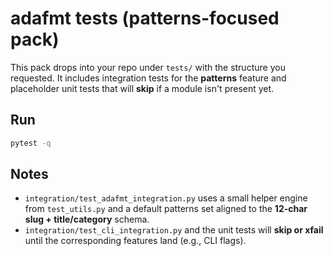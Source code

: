 # adafmt tests (patterns-focused pack)

This pack drops into your repo under `tests/` with the structure you requested.
It includes integration tests for the **patterns** feature and placeholder unit
tests that will **skip** if a module isn't present yet.

## Run

```bash
pytest -q
```

## Notes
- `integration/test_adafmt_integration.py` uses a small helper engine from `test_utils.py`
  and a default patterns set aligned to the **12-char slug + title/category** schema.
- `integration/test_cli_integration.py` and the unit tests will **skip or xfail**
  until the corresponding features land (e.g., CLI flags).